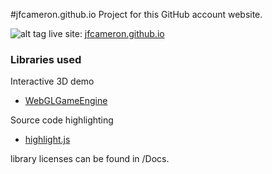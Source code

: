 #jfcameron.github.io
Project for this GitHub account website.

![alt tag](https://dl.dropboxusercontent.com/u/102655232/Github/jfcameron.io/Build_Image.png "")
live site: [jfcameron.github.io](http://jfcameron.github.io) 

### Libraries used
Interactive 3D demo
* [WebGLGameEngine](https://github.com/jfcameron/WebGLGameEngine)

Source code highlighting
* [highlight.js](https://highlightjs.org/)

library licenses can be found in /Docs.